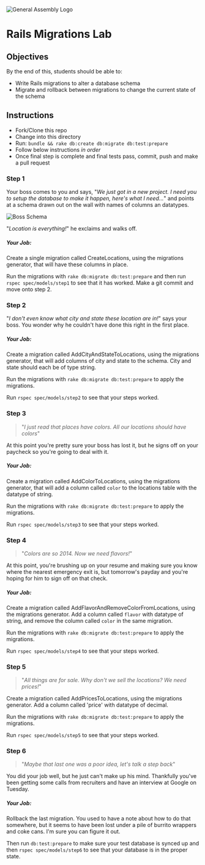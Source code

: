 ![General Assembly Logo](http://i.imgur.com/ke8USTq.png)

# Rails Migrations Lab

## Objectives

By the end of this, students should be able to:

- Write Rails migrations to alter a database schema
- Migrate and rollback between migrations to change the current state of the schema

## Instructions

- Fork/Clone this repo
- Change into this directory
- Run: `bundle && rake db:create db:migrate db:test:prepare`
- Follow below instructions *in order*
- Once final step is complete and final tests pass, commit, push and make a pull request

### Step 1

Your boss comes to you and says, "*We just got in a new project. I need you to setup the database to make it happen, here's what I need...*" and points at a schema drawn out on the wall with names of columns an datatypes.

![Boss Schema](http://i.imgur.com/nW3EyBtl.jpg)

"*Location is everything!*" he exclaims and walks off.

##### Your Job:

Create a single migration called CreateLocations, using the migrations generator, that will have these columns in place.

Run the migrations with `rake db:migrate db:test:prepare` and then run `rspec spec/models/step1` to see that it has worked. Make a git commit and move onto step 2.

### Step 2

"*I don't even know what city and state these location are in!*" says your boss. You wonder why he couldn't have done this right in the first place.

##### Your Job:

Create a migration called AddCityAndStateToLocations, using the migrations generator, that will add columns of city and state to the schema. City and state should each be of type string.

Run the migrations with `rake db:migrate db:test:prepare` to apply the migrations.

Run `rspec spec/models/step2` to see that your steps worked.

### Step 3

> "*I just read that places have colors. All our locations should have colors*"

At this point you're pretty sure your boss has lost it, but he signs off on your paycheck so you're going to deal with it.

##### Your Job:

Create a migration called AddColorToLocations, using the migrations generator, that will add a column called `color` to the locations table with the datatype of string.

Run the migrations with `rake db:migrate db:test:prepare` to apply the migrations.

Run `rspec spec/models/step3` to see that your steps worked.

### Step 4

> "*Colors are so 2014. Now we need flavors!*"

At this point, you're brushing up on your resume and making sure you know where the nearest emergency exit is, but tomorrow's payday and you're hoping for him to sign off on that check.

##### Your Job:

Create a migration called AddFlavorAndRemoveColorFromLocations, using the migrations generator. Add a column called `flavor` with datatype of string, and remove the column called `color` in the same migration.

Run the migrations with `rake db:migrate db:test:prepare` to apply the migrations.

Run `rspec spec/models/step4` to see that your steps worked.

### Step 5

> "*All things are for sale. Why don't we sell the locations? We need prices!*"

Create a migration called AddPricesToLocations, using the migrations generator. Add a column called 'price' with datatype of decimal.

Run the migrations with `rake db:migrate db:test:prepare` to apply the migrations.

Run `rspec spec/models/step5` to see that your steps worked.

### Step 6

> "*Maybe that last one was a poor idea, let's talk a step back*"

You did your job well, but he just can't make up his mind. Thankfully you've been getting some calls from recruiters and have an interview at Google on Tuesday.


##### Your Job:

Rollback the last migration. You used to have a note about how to do that somewhere, but it seems to have been lost under a pile of burrito wrappers and coke cans. I'm sure you can figure it out.

Then run `db:test:prepare` to make sure your test database is synced up and then `rspec spec/models/step6` to see that your database is in the proper state.
